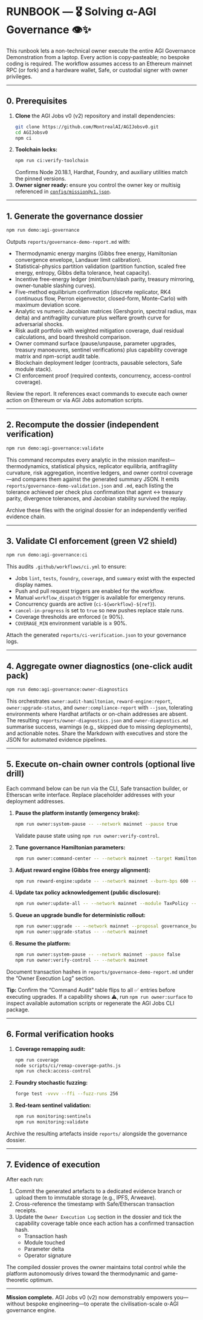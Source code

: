 # RUNBOOK — 🎖️ Solving α-AGI Governance 👁️✨

This runbook lets a non-technical owner execute the entire AGI Governance Demonstration from a laptop. Every action is copy‑pasteable; no bespoke coding is required. The workflow assumes access to an Ethereum mainnet RPC (or fork) and a hardware wallet, Safe, or custodial signer with owner privileges.

---

## 0. Prerequisites

1. **Clone** the AGI Jobs v0 (v2) repository and install dependencies:
   ```bash
   git clone https://github.com/MontrealAI/AGIJobsv0.git
   cd AGIJobsv0
   npm ci
   ```
2. **Toolchain locks:**
   ```bash
   npm run ci:verify-toolchain
   ```
   Confirms Node 20.18.1, Hardhat, Foundry, and auxiliary utilities match the pinned versions.
3. **Owner signer ready:** ensure you control the owner key or multisig referenced in [`config/mission@v1.json`](config/mission@v1.json).

---

## 1. Generate the governance dossier

```bash
npm run demo:agi-governance
```

Outputs `reports/governance-demo-report.md` with:
- Thermodynamic energy margins (Gibbs free energy, Hamiltonian convergence envelope, Landauer limit calibration).
- Statistical-physics partition validation (partition function, scaled free energy, entropy, Gibbs delta tolerance, heat capacity).
- Incentive free-energy ledger (mint/burn/slash parity, treasury mirroring, owner-tunable slashing curves).
- Five-method equilibrium confirmation (discrete replicator, RK4 continuous flow, Perron eigenvector, closed-form, Monte-Carlo) with maximum deviation score.
- Analytic vs numeric Jacobian matrices (Gershgorin, spectral radius, max delta) and antifragility curvature plus welfare growth curve for adversarial shocks.
- Risk audit portfolio with weighted mitigation coverage, dual residual calculations, and board threshold comparison.
- Owner command surface (pause/unpause, parameter upgrades, treasury manoeuvres, sentinel verifications) plus capability coverage matrix and npm-script audit table.
- Blockchain deployment ledger (contracts, pausable selectors, Safe module stack).
- CI enforcement proof (required contexts, concurrency, access-control coverage).

Review the report. It references exact commands to execute each owner action on Ethereum or via AGI Jobs automation scripts.

---

## 2. Recompute the dossier (independent verification)

```bash
npm run demo:agi-governance:validate
```

This command recomputes every analytic in the mission manifest—thermodynamics, statistical physics, replicator equilibria, antifragility curvature, risk aggregation, incentive ledgers, and owner control coverage—and compares them against the generated summary JSON. It emits `reports/governance-demo-validation.json` and `.md`, each listing the tolerance achieved per check plus confirmation that agent ↔ treasury parity, divergence tolerances, and Jacobian stability survived the replay.

Archive these files with the original dossier for an independently verified evidence chain.

---

## 3. Validate CI enforcement (green V2 shield)

```bash
npm run demo:agi-governance:ci
```

This audits `.github/workflows/ci.yml` to ensure:
- Jobs `lint`, `tests`, `foundry`, `coverage`, and `summary` exist with the expected display names.
- Push and pull request triggers are enabled for the workflow.
- Manual `workflow_dispatch` trigger is available for emergency reruns.
- Concurrency guards are active (`ci-${workflow}-${ref}`).
- `cancel-in-progress` is set to `true` so new pushes replace stale runs.
- Coverage thresholds are enforced (≥ 90%).
- `COVERAGE_MIN` environment variable is ≥ 90%.

Attach the generated `reports/ci-verification.json` to your governance logs.

---

## 4. Aggregate owner diagnostics (one-click audit pack)

```bash
npm run demo:agi-governance:owner-diagnostics
```

This orchestrates `owner:audit-hamiltonian`, `reward-engine:report`, `owner:upgrade-status`, and `owner:compliance-report` with `--json`, tolerating environments where Hardhat artifacts or on-chain addresses are absent. The resulting `reports/owner-diagnostics.json` and `owner-diagnostics.md` summarise success, warnings (e.g., skipped due to missing deployments), and actionable notes. Share the Markdown with executives and store the JSON for automated evidence pipelines.

---

## 5. Execute on-chain owner controls (optional live drill)

Each command below can be run via the CLI, Safe transaction builder, or Etherscan write interface. Replace placeholder addresses with your deployment addresses.

1. **Pause the platform instantly (emergency brake):**
   ```bash
   npm run owner:system-pause -- --network mainnet --pause true
   ```
   Validate pause state using `npm run owner:verify-control`.

2. **Tune governance Hamiltonian parameters:**
   ```bash
   npm run owner:command-center -- --network mainnet --target HamiltonianMonitor --set-lambda 0.94 --set-inertia 1.08
   ```

3. **Adjust reward engine (Gibbs free energy alignment):**
   ```bash
   npm run reward-engine:update -- --network mainnet --burn-bps 600 --treasury-bps 200
   ```

4. **Update tax policy acknowledgement (public disclosure):**
   ```bash
   npm run owner:update-all -- --network mainnet --module TaxPolicy --acknowledgement "Participants accept AGI Jobs v2 tax terms."
   ```

5. **Queue an upgrade bundle for deterministic rollout:**
   ```bash
   npm run owner:upgrade -- --network mainnet --proposal governance_bundle.json
   npm run owner:upgrade-status -- --network mainnet
   ```

6. **Resume the platform:**
   ```bash
   npm run owner:system-pause -- --network mainnet --pause false
   npm run owner:verify-control -- --network mainnet
   ```

Document transaction hashes in `reports/governance-demo-report.md` under the “Owner Execution Log” section.

**Tip:** Confirm the “Command Audit” table flips to all ✅ entries before executing upgrades. If a capability shows ⚠️, run `npm run owner:surface` to inspect available automation scripts or regenerate the AGI Jobs CLI package.

---

## 6. Formal verification hooks

1. **Coverage remapping audit:**
   ```bash
   npm run coverage
   node scripts/ci/remap-coverage-paths.js
   npm run check:access-control
   ```
2. **Foundry stochastic fuzzing:**
   ```bash
   forge test -vvvv --ffi --fuzz-runs 256
   ```
3. **Red-team sentinel validation:**
   ```bash
   npm run monitoring:sentinels
   npm run monitoring:validate
   ```

Archive the resulting artefacts inside `reports/` alongside the governance dossier.

---

## 7. Evidence of execution

After each run:
1. Commit the generated artefacts to a dedicated evidence branch or upload them to immutable storage (e.g., IPFS, Arweave).
2. Cross-reference the timestamp with Safe/Etherscan transaction receipts.
3. Update the `Owner Execution Log` section in the dossier and tick the capability coverage table once each action has a confirmed transaction hash.
   - Transaction hash
   - Module touched
   - Parameter delta
   - Operator signature

The compiled dossier proves the owner maintains total control while the platform autonomously drives toward the thermodynamic and game-theoretic optimum.

---

**Mission complete.** AGI Jobs v0 (v2) now demonstrably empowers you—without bespoke engineering—to operate the civilisation-scale α-AGI governance engine.
